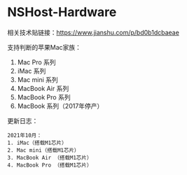 # NSHost-Hardware

相关技术贴链接：https://www.jianshu.com/p/bd0b1dcbaeae

支持判断的苹果Mac家族：

1. Mac Pro 系列
2. iMac 系列
3. Mac mini 系列
4. MacBook Air 系列
5. MacBook Pro 系列
6. MacBook 系列（2017年停产）

更新日志：
```
2021年10月：
1. iMac（搭载M1芯片）
2. Mac mini（搭载M1芯片）
3. MacBook Air （搭载M1芯片）
4. MacBook Pro （搭载M1芯片）
```


